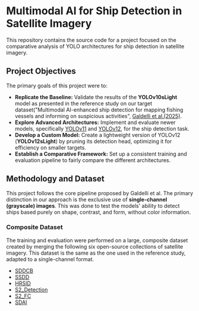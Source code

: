# Multimodal AI for Ship Detection in Satellite Imagery

This repository contains the source code for a project focused on the comparative analysis of YOLO architectures for ship detection in satellite imagery. 

## Project Objectives

The primary goals of this project were to:

-   **Replicate the Baseline:** Validate the results of the **YOLOv10sLight** model as presented in the reference study on our target dataset("Multimodal AI-enhanced ship detection for mapping fishing vessels and informing on suspicious activities", [Galdelli et al.(2025)](https://www.sciencedirect.com/science/article/pii/S0167865525000649).
-   **Explore Advanced Architectures:** Implement and evaluate newer models, specifically [YOLOv11](https://docs.ultralytics.com/it/models/yolo11/) and [YOLOv12](https://docs.ultralytics.com/it/models/yolo12/), for the ship detection task.
-   **Develop a Custom Model:** Create a lightweight version of YOLOv12 (**YOLOv12sLight**) by pruning its detection head, optimizing it for efficiency on smaller targets.
-   **Establish a Comparative Framework:** Set up a consistent training and evaluation pipeline to fairly compare the different architectures.

## Methodology and Dataset

This project follows the core pipeline proposed by Galdelli et al. The primary distinction in our approach is the exclusive use of **single-channel (grayscale) images**. This was done to test the models' ability to detect ships based purely on shape, contrast, and form, without color information.

### Composite Dataset
The training and evaluation were performed on a large, composite dataset created by merging the following six open-source collections of satellite imagery. This dataset is the same as the one used in the reference study, adapted to a single-channel format.

-   [SDDCB](https://github.com/CAESAR-Radi/SAR-Ship-Dataset)
-   [SSDD](https://drive.google.com/file/d/1grDw3zbGjQKYPjOxv9-h4WSUctoUvu1O/view)
-   [HRSID](https://github.com/chaozhong2010/HRSID)
-   [S2\_Detection](https://universe.roboflow.com/sentinel2/sentinel-2-ship_detection)
-   [S2\_FC](https://huggingface.co/mayrajeo/marine-vessel-detection-yolov8)
-   [SDAI](https://www.kaggle.com/datasets/andrewmvd/ship-detection)

